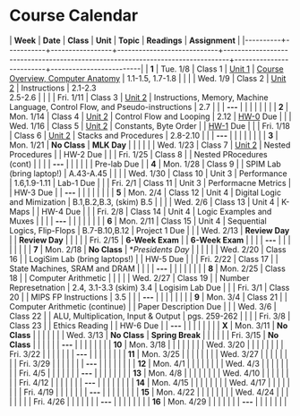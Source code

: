 # Course Calendar

    
| **Week** | **Date**  | **Class**       | **Unit**                   | **Topic**                                                                     | **Readings**            | **Assignment**          |
|----------+-----------+-----------------+----------------------------+-------------------------------------------------------------------------------+-------------------------+-------------------------|
| **1**    | Tue. 1/8  | Class 1         | [Unit 1](units/unit_01.md) | [Course Overview, Computer Anatomy](units/unit_01,nd)                         | 1.1-1.5, 1.7-1.8        |                         |
|          | Wed. 1/9  | Class 2         | [Unit 2](units/unit_02.md) | Instructions                                                                  | 2.1-2.3 <br> 2.5-2.6    |                         |
|          | Fri. 1/11 | Class 3         | [Unit 2](units/unit_02.md) | Instructions, Memory, Machine Language, Control Flow, and Pseudo-instructions | 2.7                     |                         |
| **---**  |           |                 |                            |                                                                               |                         |                         |
| **2**    | Mon. 1/14 | Class 4         | [Unit 2](units/unit_02.md) | Control Flow and Looping                                                      | 2.12                    | [HW-0](hw/hw00.md) Due  |
|          | Wed. 1/16 | Class 5         | [Unit 2](units/unit_02.md) | Constants, Byte Order                                                         |                         | [HW-1](hw/hw01.pdf) Due |
|          | Fri. 1/18 | Class 6         | [Unit 2](units/unit_02.md) | Stacks and Procedures                                                         | 2.8-2.10                |                         |
| **---**  |           |                 |                            |                                                                               |                         |                         |
| **3**    | Mon. 1/21 | **No Class**    | **MLK Day**                |                                                                               |                         |                         |
|          | Wed. 1/23 | Class 7         | [Unit 2](units/unit_02.md) | Nested Procedures                                                             |                         | HW-2 Due                |
|          | Fri. 1/25 | Class 8         |                            | Nested PRocedures (cont)                                                      |                         |                         |
| **---**  |           |                 |                            |                                                                               |                         | Pre-lab Due             |
| **4**    | Mon. 1/28 | Class 9         |                            | SPIM Lab  (bring laptop!)                                                     | A.43-A.45               |                         |
|          | Wed. 1/30 | Class 10        | Unit 3                     | Performance                                                                   | 1.6,1.9-1.11            | Lab-1 Due               |
|          | Fri. 2/1  | Class 11        | Unit 3                     | Performacne Metrics                                                           |                         | HW-3 Due                |
| **---**  |           |                 |                            |                                                                               |                         |                         |
| **5**    | Mon. 2/4  | Class 12        | Unit 4                     | Digital Logic and Mimization                                                  | B.1,B.2,B.3, (skim) B.5 |                         |
|          | Wed. 2/6  | Class 13        | Unit 4                     | K-Maps                                                                        |                         | HW-4 Due                |
|          | Fri. 2/8  | Class 14        | Unit 4                     | Logic Examples and Muxes                                                      |                         |                         |
| **---**  |           |                 |                            |                                                                               |                         |                         |
| **6**    | Mon. 2/11 | Class 15        | Unit 4                     | Sequential Logics, Flip-Flops                                                 | B.7-B.10,B.12           | Project 1 Due           |
|          | Wed. 2/13 | **Review Day**  |                            | **Review Day**                                                                |                         |                         |
|          | Fri. 2/15 | **6-Week Exam** |                            | **6-Week Exam**                                                               |                         |                         |
| **---**  |           |                 |                            |                                                                               |                         |                         |
| **7**    | Mon. 2/18 | **No Class**    | **Presidents Day*          |                                                                               |                         |                         |
|          | Wed. 2/20 | Class 16        |                            | LogiSim Lab (bring laptops!)                                                  |                         | HW-5 Due                |
|          | Fri. 2/22 | Class 17        |                            | State Machines, SRAM and DRAM                                                 |                         |                         |
| **---**  |           |                 |                            |                                                                               |                         |                         |
| **8**    | Mon. 2/25 | Class 18        |                            | Computer Arithmetic                                                           |                         |                         |
|          | Wed. 2/27 | Class 19        |                            | Number Represetnation                                                         | 2.4, 3.1-3.3 (skim) 3.4 | Logisim Lab Due         |
|          | Fri. 3/1  | Class 20        |                            | MIPS FP Instructions                                                          | 3.5                     |                         |
| **---**  |           |                 |                            |                                                                               |                         |                         |
| **9**    | Mon. 3/4  | Class 21        |                            | Computer Arithmetic (continue)                                                |                         | Paper Description Due   |
|          | Wed. 3/6  | Class 22        |                            | ALU, Multiplication, Input & Output                                           | pgs. 259-262            |                         |
|          | Fri. 3/8  | Class 23        |                            | Ethics Reading                                                                |                         | HW-6 Due                |
| **---**  |           |                 |                            |                                                                               |                         |                         |
| **X**    | Mon. 3/11 | **No Class**    |                            |                                                                               |                         |                         |
|          | Wed. 3/13 | **No Class**    | **Spring Break**           |                                                                               |                         |                         |
|          | Fri. 3/15 | **No Class**    |                            |                                                                               |                         |                         |
| **---**  |           |                 |                            |                                                                               |                         |                         |
| **10**   | Mon. 3/18 |                 |                            |                                                                               |                         |                         |
|          | Wed. 3/20 |                 |                            |                                                                               |                         |                         |
|          | Fri. 3/22 |                 |                            |                                                                               |                         |                         |
| **---**  |           |                 |                            |                                                                               |                         |                         |
| **11**   | Mon. 3/25 |                 |                            |                                                                               |                         |                         |
|          | Wed. 3/27 |                 |                            |                                                                               |                         |                         |
|          | Fri. 3/29 |                 |                            |                                                                               |                         |                         |
| **---**  |           |                 |                            |                                                                               |                         |                         |
| **12**   | Mon. 4/1  |                 |                            |                                                                               |                         |                         |
|          | Wed. 4/3  |                 |                            |                                                                               |                         |                         |
|          | Fri. 4/5  |                 |                            |                                                                               |                         |                         |
| **---**  |           |                 |                            |                                                                               |                         |                         |
| **13**   | Mon. 4/8  |                 |                            |                                                                               |                         |                         |
|          | Wed. 4/10 |                 |                            |                                                                               |                         |                         |
|          | Fri. 4/12 |                 |                            |                                                                               |                         |                         |
| **---**  |           |                 |                            |                                                                               |                         |                         |
| **14**   | Mon. 4/15 |                 |                            |                                                                               |                         |                         |
|          | Wed. 4/17 |                 |                            |                                                                               |                         |                         |
|          | Fri. 4/19 |                 |                            |                                                                               |                         |                         |
| **---**  |           |                 |                            |                                                                               |                         |                         |
| **15**   | Mon. 4/22 |                 |                            |                                                                               |                         |                         |
|          | Wed. 4/24 |                 |                            |                                                                               |                         |                         |
|          | Fri. 4/26 |                 |                            |                                                                               |                         |                         |
| **---**  |           |                 |                            |                                                                               |                         |                         |
| **16**   | Mon. 4/29 |                 |                            |                                                                               |                         |                         |
| **---**  |           |                 |                            |                                                                               |                         |                         |



